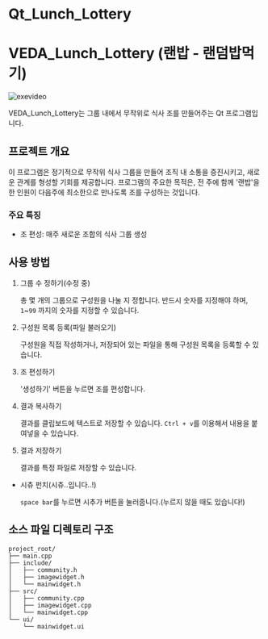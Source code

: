 # Qt_Lunch_Lottery

# VEDA_Lunch_Lottery (랜밥 - 랜덤밥먹기)
![exevideo](https://github.com/user-attachments/assets/a1daae56-1cae-4974-a62a-5b4dd7e9d515)

VEDA_Lunch_Lottery는 그룹 내에서 무작위로 식사 조를 만들어주는 Qt 프로그램입니다. 

## 프로젝트 개요

이 프로그램은 정기적으로 무작위 식사 그룹을 만들어 조직 내 소통을 증진시키고, 새로운 관계를 형성할 기회를 제공합니다.
프로그램의 주요한 목적은, 전 주에 함께 '랜밥'을 한 인원이 다음주에 최소한으로 만나도록 조를 구성하는 것입니다.

### 주요 특징

- 조 편성: 매주 새로운 조합의 식사 그룹 생성

    

## 사용 방법

1. 그룹 수 정하기(수정 중)
   
    총 몇 개의 그룹으로 구성원을 나눌 지 정합니다. 반드시 숫자를 지정해야 하며, `1`~`99` 까지의 숫자를 지정할 수 있습니다. 
 
2. 구성원 목록 등록(파일 불러오기)

    구성원을 직접 작성하거나, 저장되어 있는 파일을 통해 구성원 목록을 등록할 수 있습니다. 

3. 조 편성하기

    '생성하기' 버튼을 누르면 조를 편성합니다.

4. 결과 복사하기

    결과를 클립보드에 텍스트로 저장할 수 있습니다. `Ctrl + v`를 이용해서 내용을 붙여넣을 수 있습니다.

5. 결과 저장하기

    결과를 특정 파일로 저장할 수 있습니다.

- 시츄 펀치(시츄..입니다..!)

    `space bar`를 누르면 시추가 버튼을 눌러줍니다.(누르지 않을 때도 있습니다!)

## 소스 파일 디렉토리 구조
```
project_root/
├── main.cpp
├── include/
│   ├── community.h
│   ├── imagewidget.h
│   └── mainwidget.h
├── src/
│   ├── community.cpp
│   ├── imagewidget.cpp
│   └── mainwidget.cpp
└── ui/
    └── mainwidget.ui 
```
